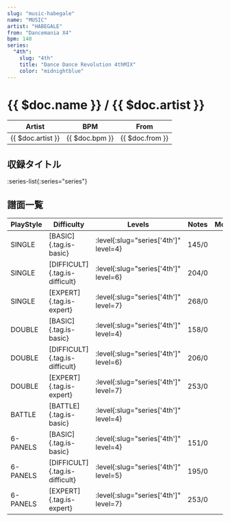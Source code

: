 ```yaml
---
slug: "music-habegale"
name: "MUSIC"
artist: "HABEGALE"
from: "Dancemania X4"
bpm: 140
series:
  "4th":
    slug: "4th"
    title: "Dance Dance Revolution 4thMIX"
    color: "midnightblue"
---
```


# {{ $doc.name }} / {{ $doc.artist }}

|Artist|BPM|From|
|------|---|----|
|{{ $doc.artist }}|{{ $doc.bpm }}|{{ $doc.from }}|

## 収録タイトル

:series-list{:series="series"}

## 譜面一覧

|PlayStyle|Difficulty|Levels|Notes|Movie|
|---------|----------|------|-----|-----|
|SINGLE|[BASIC]{.tag.is-basic}|:level{:slug="series['4th']" level=4}|145/0||
|SINGLE|[DIFFICULT]{.tag.is-difficult}|:level{:slug="series['4th']" level=6}|204/0||
|SINGLE|[EXPERT]{.tag.is-expert}|:level{:slug="series['4th']" level=7}|268/0||
|DOUBLE|[BASIC]{.tag.is-basic}|:level{:slug="series['4th']" level=4}|158/0||
|DOUBLE|[DIFFICULT]{.tag.is-difficult}|:level{:slug="series['4th']" level=6}|206/0||
|DOUBLE|[EXPERT]{.tag.is-expert}|:level{:slug="series['4th']" level=7}|253/0||
|BATTLE|[BATTLE]{.tag.is-basic}|:level{:slug="series['4th']" level=4}|||
|6-PANELS|[BASIC]{.tag.is-basic}|:level{:slug="series['4th']" level=4}|151/0||
|6-PANELS|[DIFFICULT]{.tag.is-difficult}|:level{:slug="series['4th']" level=5}|195/0||
|6-PANELS|[EXPERT]{.tag.is-expert}|:level{:slug="series['4th']" level=7}|253/0||
